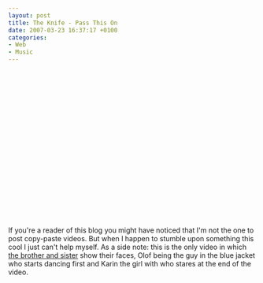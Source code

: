 ```yaml
---
layout: post
title: The Knife - Pass This On
date: 2007-03-23 16:37:17 +0100
categories:
- Web
- Music
---
```

<p><object width="400" height="316"><param name="movie" value="http://www.dailymotion.com/swf/7255GGuIBZj8B9LpA"></param><param name="allowfullscreen" value="true"></param><embed src="http://www.dailymotion.com/swf/7255GGuIBZj8B9LpA" type="application/x-shockwave-flash" width="400" height="316" allowfullscreen="true"></embed></object><br />
If you're a reader of this blog you might have noticed that I'm not the one to post copy-paste videos. But when I happen to stumble upon something this cool I just can't help myself. As a side note: this is the only video in which <a href="http://en.wikipedia.org/wiki/The_Knife">the brother and sister</a> show their faces, Olof being the guy in the blue jacket who starts dancing first and Karin the girl with who stares at the end of the video.</p>

